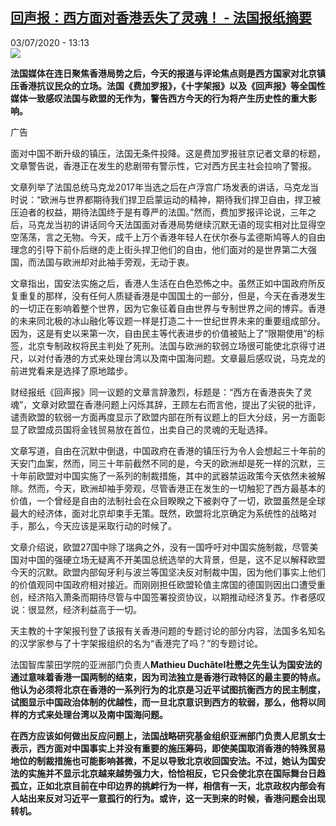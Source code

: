 <!--1593777309000-->
[回声报：西方面对香港丢失了灵魂！ - 法国报纸摘要](http://www.rfi.fr//cn/%E6%B8%AF%E6%BE%B3%E5%8F%B0/20200703-%E5%9B%9E%E5%A3%B0%E6%8A%A5-%E8%A5%BF%E6%96%B9%E5%9C%A8%E9%A6%99%E6%B8%AF%E9%97%AE%E9%A2%98%E4%B8%8A%E4%B8%A7%E5%A4%B1%E4%BA%86%E7%81%B5%E9%AD%82)
------

<div>03/07/2020 - 13:13</div><img src="https://s.rfi.fr/media/display/1e80ac62-1303-11ea-bdea-005056a99247/w:310/p:16x9/03-revue-de-presse_0.png"><p><strong>法国媒体在连日聚焦香港局势之后，今天的报道与评论焦点则是西方国家对北京镇压香港抗议民众的立场。法国《费加罗报》，《十字架报》以及《回声报》等全国性媒体一致感叹法国与欧盟的无作为，警告西方今天的行为将产生历史性的重大影响。</strong></p><div class="t-content__body u-clearfix"><div class="m-interstitial"><div class="m-interstitial__ad"><divclass="m-block-ad "data-tms-ad-type="box"data-tms-ad-status="idle"data-tms-ad-pos="1"><div class="m-block-ad__label">广告</div><div class="m-block-ad__content"></div></div></div></div><p>面对中国不断升级的镇压，法国无条件投降。这是费加罗报驻京记者文章的标题，文章警告说，香港正在发生的悲剧带有警示性，它对西方民主社会拉响了警报。</p><p>文章列举了法国总统马克龙2017年当选之后在卢浮宫广场发表的讲话，马克龙当时说：“欧洲与世界都期待我们捍卫启蒙运动的精神，期待我们捍卫自由，捍卫被压迫者的权益，期待法国终于是有尊严的法国。”然而，费加罗报评论说，三年之后，马克龙当初的讲话同今天法国面对香港局势继续沉默无语的现实相对比显得空空荡荡，言之无物。今天，成千上万个香港年轻人在伏尔泰与孟德斯鸠等人的自由理念的引导下前仆后继的走上街头捍卫他们的自由，他们面对的是世界第二大强国，而法国与欧洲却对此袖手旁观，无动于衷。</p><p>文章指出，国安法实施之后，香港人生活在白色恐怖之中。虽然正如中国政府所反复重复的那样，没有任何人质疑香港是中国国土的一部分，但是，今天在香港发生的一切正在影响着整个世界，因为它象征着自由世界与专制世界之间的博弈。香港的未来同北极的冰山融化等议题一样是打造二十一世纪世界未来的重要组成部分。因为，这是有史以来第一次，自由民主等代表进步的价值被贴上了“限期使用”的标签，北京专制政权将民主判处了死刑。法国与欧洲的软弱立场很可能使北京得寸进尺，以对付香港的方式来处理台湾以及南中国海问题。文章最后感叹说，马克龙的前进党看来是选择了原地踏步。</p><p>财经报纸《回声报》同一议题的文章言辞激烈，标题是：“西方在香港丧失了灵魂”，文章对欧盟在香港问题上闪烁其辞，王顾左右而言他，提出了尖锐的批评，谴责欧盟的软弱一方面再度显示了欧盟内部在所有议题上的巨大分歧，另一方面彰显了欧盟成员国将金钱贸易放在首位，出卖自己的灵魂的无耻选择。</p><p>文章写道，自由在沉默中倒退，中国政府在香港的镇压行为令人会想起三十年前的天安门血案，然而，同三十年前截然不同的是，今天的欧洲却是死一样的沉默，三十年前欧盟对中国实施了一系列的制裁措施，其中的武器禁运政策今天依然未被解除。然而，今天，欧洲却袖手旁观，尽管香港正在发生的一切触犯了西方最基本的价值，一个曾经是自由的法制社会在众目睽睽之下被剥夺了一切，欧盟虽然是全球最大的经济体，面对北京却束手无策。既然，欧盟将北京确定为系统性的战略对手，那么，今天应该是采取行动的时候了。</p><p>文章介绍说，欧盟27国中除了瑞典之外，没有一国呼吁对中国实施制裁，尽管美国对中国的强硬立场无疑离不开美国总统选举的大背景，但是，这不足以解释欧盟今天的沉默。欧盟内部匈牙利与波兰等国坚决反对制裁中国，因为他们事实上他们的价值观同中国政府相对接近。而刚刚担任欧盟轮值主席国的德国则因出口遭受重创，经济陷入萧条而期待尽管与中国签署投资协议，以期推动经济复苏。作者感叹说：很显然，经济利益高于一切。</p><p>天主教的十字架报刊登了该报有关香港问题的专题讨论的部分内容，法国多名知名的汉学家参与了十字架报组织的名为“香港完了吗？”的专题讨论。</p><p>法国智库蒙田学院的亚洲部门负责人<strong>Mathieu Duchâtel杜懋之先生认为国安法的通过意味着香港一国两制的结束，因为司法独立是香港行政特区的最主要的特点。他认为必须将北京在香港的一系列行为的北京是习近平试图抗衡西方的民主制度，试图显示中国政治体制的优越性，而一旦北京意识到西方的软弱，那么，他将以同样的方式来处理台湾以及南中国海问题。</strong></p><p><strong>在西方应该如何做出反应问题上，法国战略研究基金组织亚洲部门负责人尼凯女士表示，西方面对中国事实上并没有重要的施压筹码，即使美国取消香港的特殊贸易地位的制裁措施也可能影响甚微，不足以导致北京收回国安法。不过，她认为国安法的实施并不显示北京越来越势强力大，恰恰相反，它只会使北京在国际舞台日趋孤立，正如北京目前在中印边界的挑衅行为一样，相信有一天，北京政权内部会有人站出来反对习近平一意孤行的行为。或许，这一天到来的时候，香港问题会出现转机。</strong></p><div class="o-self-promo o-self-promo--nl o-self-promo--hidden" data-selfpromo-newsletter></div><div class="o-self-promo o-self-promo--app o-self-promo--hidden" data-selfpromo-app></div></div>
